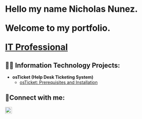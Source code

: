 <h1> Hello my name Nicholas Nunez.
  
  Welcome to my portfolio.
  
<a href="https://www.linkedin.com/in/nicholas-nunez-173b042ab">IT Professional</a></h1>

<h2>👨‍💻 Information Technology Projects:</h2>

- <b>osTicket (Help Desk Ticketing System)</b>
  - [osTicket: Prerequisites and Installation](https://github.com/NicholasNunezGit/Prerequisites-for-osticket)


<h2>🤳Connect with me:</h2>

[<img align="left" alt="Josh | LinkedIn" width="22px" src="https://cdn.jsdelivr.net/npm/simple-icons@v3/icons/linkedin.svg" />][linkedin]

[linkedin]: https://www.linkedin.com/in/nicholas-nunez-173b042ab
